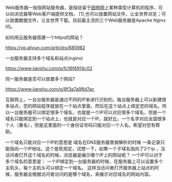 Web服务器一般指网站服务器，是指驻留于[因特网](https://baike.baidu.com/item/%E5%9B%A0%E7%89%B9%E7%BD%91/114119)上某种类型计算机的程序，可以向浏览器等Web客户端提供文档， [1][ ]() 也可以放置网站文件，让全世界浏览；可以放置数据文件，让全世界下载。目前最主流的三个Web服务器是Apache Nginx IIS。

如何用云服务器搭建一个https的网站？

https://yq.aliyun.com/articles/685982



一台服务器支持多个域名和站点(nginx)

https://www.jianshu.com/p/fc16f4914c02

同一服务器是否可以放置多个网站?

https://www.jianshu.com/p/8f3a7a98d7ac

互联网上，一台台服务器是通过不同的IP来进行识别的。每台服务器上可以新建很多站点，您的网站程序就放在一个站点里面，然后在这个站点上绑定您的域名。所以一台服务器可以绑定很多个域名，也就是一个IP可以对应很多个域名，但是一个域名只能绑定到一个站点上，也就是对应一个IP。就好比，一个名字对应全国很多个人（重名），但是这里面的一个身份证号码只能对应一个人名。希望对您有帮助。

一个域名只能对应一个IP的意思是
域名在DNS服务器里做解析的时候 一条记录只能指向一个IP地址。这个是死规定，试想一下，如果一个子域名指向了2个ip ，当访问者打开这个域名的时候，浏览器是展示哪个IP上的网站呢？
一个IP可以对于多个域名的意思是：
一个IP绑定到一台服务器的时候，在服务器上可以设置多个主机头，每个主机头可以绑定一个域名。
这样当访问者打开服务器上站点的时候，服务器会根据访问者访问的是哪个域名，来展示对应域名的网站内容。